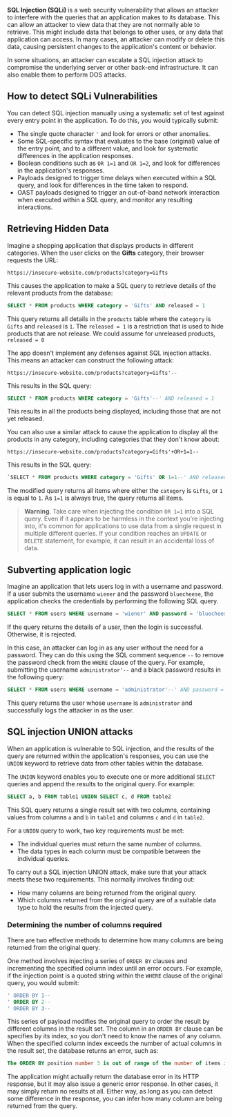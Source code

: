 **SQL Injection (SQLi)** is a web security vulnerability that allows an attacker to interfere with the queries that an application makes to its database. This can allow an attacker to view data that they are not normally able to retrieve. This might include data that belongs to other uses, or any data that application can access. In many cases, an attacker can modify or delete this data, causing persistent changes to the application's content or behavior.

In some situations, an attacker can escalate a SQL injection attack to compromise the underlying server or other back-end infrastructure. It can also enable them to perform DOS attacks. 

## How to detect SQLi Vulnerabilities
You can detect SQL injection manually using a systematic set of test against every entry point in the application. To do this, you would typically submit:
- The single quote character `'` and look for errors or other anomalies.
- Some SQL-specific syntax that evaluates to the base (original) value of the entry point, and to a different value, and look for systematic differences in the application responses.
- Boolean conditions such as `OR 1=1` and `OR 1=2`, and look for differences in the application's responses.
- Payloads designed to trigger time delays when executed within a SQL query, and look for differences in the time taken to respond.
- OAST payloads designed to trigger an out-of-band network interaction when executed within a SQL query, and monitor any resulting interactions.

## Retrieving Hidden Data
Imagine a shopping application that displays products in different categories. When the user clicks on the **Gifts** category, their browser requests the URL:
```http
https://insecure-website.com/products?category=Gifts
```
This causes the application to make a SQL query to retrieve details of the relevant products from the database:
```sql
SELECT * FROM products WHERE category = 'Gifts' AND released = 1
```
This query returns all details in the `products` table where the `category` is `Gifts` and `released` is `1`. The `released = 1` is a restriction that is used to hide products that are not release. We could assume for unreleased products, `released = 0`

The app doesn't implement any defenses against SQL injection attacks. This means an attacker can construct the following attack:
```http
https://insecure-website.com/products?category=Gifts'--
```
This results in the SQL query:
```sql
SELECT * FROM products WHERE category = 'Gifts'--' AND released = 1
```
This results in all the products being displayed, including those that are not yet released. 

You can also use a similar attack to cause the application to display all the products in any category, including categories that they don't know about:
```http
https://insecure-website.com/products?category=Gifts'+OR+1=1--
```
This results in the SQL query:
```sql
`SELECT * FROM products WHERE category = 'Gifts' OR 1=1--' AND released = 1`
```
The modified query returns all items where either the `category` is `Gifts`, or `1` is equal to `1`. As `1=1` is always true, the query returns all items.

>**Warning**. Take care when injecting the condition `OR 1=1` into a SQL query. Even if it appears to be harmless in the context you're injecting into, it's common for applications to use data from a single request in multiple different queries. If your condition reaches an `UPDATE` or `DELETE` statement, for example, it can result in an accidental loss of data.

## Subverting application logic
Imagine an application that lets users log in with a username and password. If a user submits the username `wiener` and the password `bluecheese`, the application checks the credentials by performing the following SQL query. 
```sql
SELECT * FROM users WHERE username = 'wiener' AND password = 'bluecheese'
```

If the query returns the details of a user, then the login is successful. Otherwise, it is rejected.

In this case, an attacker can log in as any user without the need for a password. They can do this using the SQL comment sequence `--` to remove the password check from the `WHERE` clause of the query. For example, submitting the username `administrator'--` and a black password results in the following query: 
```sql
SELECT * FROM users WHERE username = 'administrator'--' AND password = ''
```
This query returns the user whose `username` is `administrator` and successfully logs the attacker in as the user. 

## SQL injection UNION attacks
When an application is vulnerable to SQL injection, and the results of the query are returned within the application's responses, you can use the `UNION` keyword to retrieve data from other tables within the database.

The `UNION` keyword enables you to execute one or more additional `SELECT` queries and append the results to the original query. For example:

```sql
SELECT a, b FROM table1 UNION SELECT c, d FROM table2
```

This SQL query returns a single result set with two columns, containing values from columns `a` and `b` in `table1` and columns `c` and `d` in `table2`.

For a `UNION` query to work, two key requirements must be met:
- The individual queries must return the same number of columns.
- The data types in each column must be compatible between the individual queries.

To carry out a SQL injection UNION attack, make sure that your attack meets these two requirements. This normally involves finding out:
- How many columns are being returned from the original query.
- Which columns returned from the original query are of a suitable data type to hold the results from the injected query.

### Determining the number of columns required
There are two effective methods to determine how many  columns are being returned from the original query. 

One method involves injecting a series of `ORDER BY` clauses and incrementing the specified column index until an error occurs. For example, if the injection point is a quoted string within the `WHERE` clause of the original query, you would submit:
```sql
' ORDER BY 1--
' ORDER BY 2--
' ORDER BY 3--
```

This series of payload modifies the original query to order the result by different columns in the result set. The column in an `ORDER BY` clause can be specifies by its index, so you don't need to know the names of any column. When the specified column index exceeds the number of actual columns in the result set, the database returns an error, such as:
```sql
The ORDER BY position number 3 is out of range of the number of items in the selected list.
```
The application might actually return the database error in its HTTP response, but it may also issue a generic error response. In other cases, it may simply return no results at all. Either way, as long as you can detect some difference in the response, you can infer how many column are being returned from the query. 

